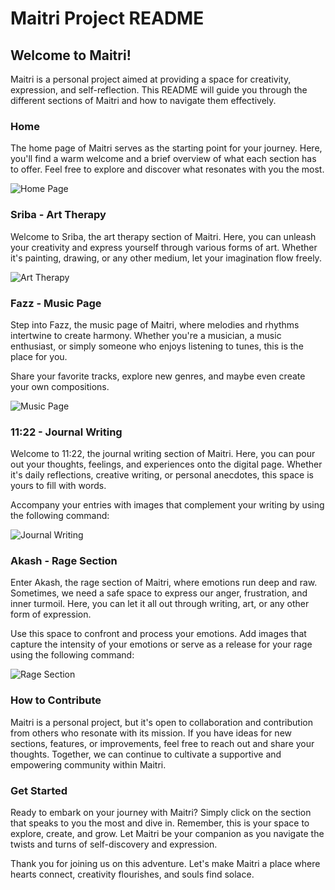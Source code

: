# Maitri Project README

## Welcome to Maitri!

Maitri is a personal project aimed at providing a space for creativity, expression, and self-reflection. This README will guide you through the different sections of Maitri and how to navigate them effectively.

### Home

The home page of Maitri serves as the starting point for your journey. Here, you'll find a warm welcome and a brief overview of what each section has to offer. Feel free to explore and discover what resonates with you the most.

![Home Page](screenshots/home.png)

### Sriba - Art Therapy

Welcome to Sriba, the art therapy section of Maitri. Here, you can unleash your creativity and express yourself through various forms of art. Whether it's painting, drawing, or any other medium, let your imagination flow freely.

![Art Therapy](screenshots/art_therapy.png)

### Fazz - Music Page

Step into Fazz, the music page of Maitri, where melodies and rhythms intertwine to create harmony. Whether you're a musician, a music enthusiast, or simply someone who enjoys listening to tunes, this is the place for you.

Share your favorite tracks, explore new genres, and maybe even create your own compositions.

![Music Page](screenshots/music.png)

### 11:22 - Journal Writing

Welcome to 11:22, the journal writing section of Maitri. Here, you can pour out your thoughts, feelings, and experiences onto the digital page. Whether it's daily reflections, creative writing, or personal anecdotes, this space is yours to fill with words.

Accompany your entries with images that complement your writing by using the following command:

![Journal Writing](screenshots/journal.png)

### Akash - Rage Section

Enter Akash, the rage section of Maitri, where emotions run deep and raw. Sometimes, we need a safe space to express our anger, frustration, and inner turmoil. Here, you can let it all out through writing, art, or any other form of expression.

Use this space to confront and process your emotions. Add images that capture the intensity of your emotions or serve as a release for your rage using the following command:

![Rage Section](screenshots/rage.png)

### How to Contribute

Maitri is a personal project, but it's open to collaboration and contribution from others who resonate with its mission. If you have ideas for new sections, features, or improvements, feel free to reach out and share your thoughts. Together, we can continue to cultivate a supportive and empowering community within Maitri.

### Get Started

Ready to embark on your journey with Maitri? Simply click on the section that speaks to you the most and dive in. Remember, this is your space to explore, create, and grow. Let Maitri be your companion as you navigate the twists and turns of self-discovery and expression.

Thank you for joining us on this adventure. Let's make Maitri a place where hearts connect, creativity flourishes, and souls find solace.
